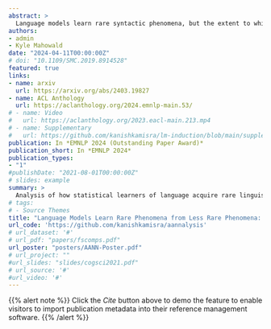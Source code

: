 ```yaml
---
abstract: >
  Language models learn rare syntactic phenomena, but the extent to which this is attributable to generalization vs. memorization is a major open question. To that end, we iteratively trained transformer language models on systematically manipulated corpora which were human-scale in size, and then evaluated their learning of a rare grammatical phenomenon: the English Article+Adjective+Numeral+Noun (AANN) construction (“a beautiful five days”). We compared how well this construction was learned on the default corpus relative to a counterfactual corpus in which AANN sentences were removed. We found that AANNs were still learned better than systematically perturbed variants of the construction. Using additional counterfactual corpora, we suggest that this learning occurs through generalization from related constructions (e.g., “a few days”). An additional experiment showed that this learning is enhanced when there is more variability in the input. Taken together, our results provide an existence proof that LMs can learn rare grammatical phenomena by generalization from less rare phenomena. Data and code: <a href='https:// github.com/kanishkamisra/aannalysis'>here</a>.<br><br>***This paper was recognized with an Outstanding Paper Award at EMNLP 2024!***
authors:
- admin 
- Kyle Mahowald
date: "2024-04-11T00:00:00Z"
# doi: "10.1109/SMC.2019.8914528"
featured: true
links:
- name: arxiv
  url: https://arxiv.org/abs/2403.19827
- name: ACL Anthology
  url: https://aclanthology.org/2024.emnlp-main.53/
# - name: Video
#   url: https://aclanthology.org/2023.eacl-main.213.mp4
# - name: Supplementary
#   url: https://github.com/kanishkamisra/lm-induction/blob/main/supplemental.pdf
publication: In *EMNLP 2024 (Outstanding Paper Award)*
publication_short: In *EMNLP 2024*
publication_types:
- "1"
#publishDate: "2021-08-01T00:00:00Z"
# slides: example
summary: >
  Analysis of how statistical learners of language acquire rare linguistic phenomena such as the article+adjective+numeral+noun construction.
# tags:
# - Source Themes
title: "Language Models Learn Rare Phenomena from Less Rare Phenomena: The Case of the Missing AANNs"
url_code: 'https://github.com/kanishkamisra/aannalysis'
# url_dataset: '#'
# url_pdf: "papers/fscomps.pdf"
url_poster: "posters/AANN-Poster.pdf"
# url_project: ""
#url_slides: "slides/cogsci2021.pdf"
# url_source: '#'
#url_video: '#'
---
```


{{% alert note %}}
Click the *Cite* button above to demo the feature to enable visitors to import publication metadata into their reference management software.
{{% /alert %}}

